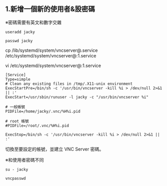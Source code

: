 ## 1.新增一個新的使用者&設密碼

※密碼需要有英文和數字交雜
```
useradd jacky

```
```
passwd jacky

```

cp /lib/systemd/system/vncserver@.service /etc/systemd/system/vncserver@:1.service

vi /etc/systemd/system/vncserver@:1.service
```
[Service]
Type=simple
# Clean any existing files in /tmp/.X11-unix environment
ExecStartPre=/bin/sh -c '/usr/bin/vncserver -kill %i > /dev/null 2>&1 || :'
ExecStart=/usr/sbin/runuser -l jacky -c "/usr/bin/vncserver %i"

# 一般帳號
PIDFile=/home/jacky/.vnc/%H%i.pid

# root 帳號
#PIDFile=/root/.vnc/%H%i.pid

ExecStop=/bin/sh -c '/usr/bin/vncserver -kill %i > /dev/null 2>&1 || :'
```
切換至要設定的帳號，並建立 VNC Server 密碼。

※和使用者密碼不同

```
su - jacky
```

```
vncpasswd
```
